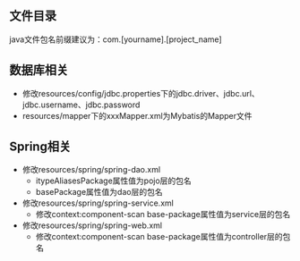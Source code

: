 ## 文件目录
java文件包名前缀建议为：com.[yourname].[project_name]

## 数据库相关
- 修改resources/config/jdbc.properties下的jdbc.driver、jdbc.url、jdbc.username、jdbc.password
- resources/mapper下的xxxMapper.xml为Mybatis的Mapper文件

## Spring相关
- 修改resources/spring/spring-dao.xml
  - itypeAliasesPackage属性值为pojo层的包名
  - basePackage属性值为dao层的包名
- 修改resources/spring/spring-service.xml
  - 修改context:component-scan base-package属性值为service层的包名
- 修改resources/spring/spring-web.xml
  - 修改context:component-scan base-package属性值为controller层的包名
